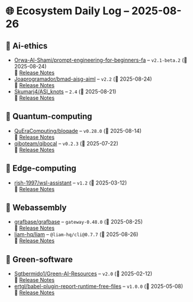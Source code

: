 # 🌐 Ecosystem Daily Log – 2025-08-26

## 🔹 Ai-ethics
- [Orwa-Al-Shami/prompt-engineering-for-beginners-fa](https://github.com/Orwa-Al-Shami/prompt-engineering-for-beginners-fa/releases/tag/v2.1-beta.2) – `v2.1-beta.2` (📅 2025-08-24)  
  🔗 [Release Notes](https://github.com/Orwa-Al-Shami/prompt-engineering-for-beginners-fa/releases/tag/v2.1-beta.2)
- [Joaprogramador/bmad-aisg-aiml](https://github.com/Joaprogramador/bmad-aisg-aiml/releases/tag/v2.2) – `v2.2` (📅 2025-08-24)  
  🔗 [Release Notes](https://github.com/Joaprogramador/bmad-aisg-aiml/releases/tag/v2.2)
- [Skumarj4/ASI_knots](https://github.com/Skumarj4/ASI_knots/releases/tag/2.4) – `2.4` (📅 2025-08-21)  
  🔗 [Release Notes](https://github.com/Skumarj4/ASI_knots/releases/tag/2.4)

## 🔹 Quantum-computing
- [QuEraComputing/bloqade](https://github.com/QuEraComputing/bloqade/releases/tag/v0.28.0) – `v0.28.0` (📅 2025-08-14)  
  🔗 [Release Notes](https://github.com/QuEraComputing/bloqade/releases/tag/v0.28.0)
- [qiboteam/qibocal](https://github.com/qiboteam/qibocal/releases/tag/v0.2.3) – `v0.2.3` (📅 2025-07-22)  
  🔗 [Release Notes](https://github.com/qiboteam/qibocal/releases/tag/v0.2.3)

## 🔹 Edge-computing
- [rish-1997/wsl-assistant](https://github.com/rish-1997/wsl-assistant/releases/tag/v1.2) – `v1.2` (📅 2025-03-12)  
  🔗 [Release Notes](https://github.com/rish-1997/wsl-assistant/releases/tag/v1.2)

## 🔹 Webassembly
- [grafbase/grafbase](https://github.com/grafbase/grafbase/releases/tag/gateway-0.48.0) – `gateway-0.48.0` (📅 2025-08-25)  
  🔗 [Release Notes](https://github.com/grafbase/grafbase/releases/tag/gateway-0.48.0)
- [liam-hq/liam](https://github.com/liam-hq/liam/releases/tag/%40liam-hq/cli%400.7.7) – `@liam-hq/cli@0.7.7` (📅 2025-08-26)  
  🔗 [Release Notes](https://github.com/liam-hq/liam/releases/tag/%40liam-hq/cli%400.7.7)

## 🔹 Green-software
- [Sgtbermido1/Green-AI-Resources](https://github.com/Sgtbermido1/Green-AI-Resources/releases/tag/v2.0) – `v2.0` (📅 2025-02-12)  
  🔗 [Release Notes](https://github.com/Sgtbermido1/Green-AI-Resources/releases/tag/v2.0)
- [ertgl/babel-plugin-report-runtime-free-files](https://github.com/ertgl/babel-plugin-report-runtime-free-files/releases/tag/v1.0.0) – `v1.0.0` (📅 2025-05-08)  
  🔗 [Release Notes](https://github.com/ertgl/babel-plugin-report-runtime-free-files/releases/tag/v1.0.0)